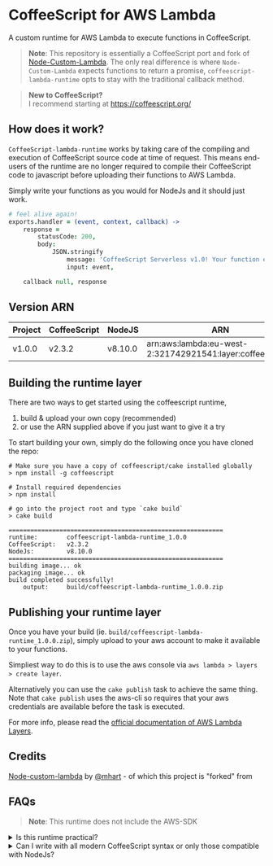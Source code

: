# CoffeeScript for AWS Lambda

A custom runtime for AWS Lambda to execute functions in CoffeeScript.

> **Note**: This repository is essentially a CoffeeScript port and fork of 
[Node-Custom-Lambda](https://github.com/lambci/node-custom-lambda). The only 
real difference is where `Node-Custom-Lambda` expects functions to return a 
promise, `coffeescript-lambda-runtime` opts to stay with the traditional 
callback method.

> **New to CoffeeScript?**  
> I recommend starting at https://coffeescript.org/

## How does it work?
`CoffeeScript-lambda-runtime` works by taking care of the compiling and execution of CoffeeScript source code at time of request. This means end-users of the runtime are no longer required to compile their CoffeeScript code to javascript before uploading their functions to AWS Lambda.
  
Simply write your functions as you would for NodeJs and it should just work.
```coffeescript
# feel alive again!
exports.handler = (event, context, callback) ->
    response =
        statusCode: 200,
        body:
            JSON.stringify
                message: 'CoffeeScript Serverless v1.0! Your function executed successfully!',
                input: event,

    callback null, response
```

## Version ARN

Project|CoffeeScript|NodeJS|ARN|
|-|-|-|-|
|v1.0.0|v2.3.2|v8.10.0|arn:aws:lambda:eu-west-2:321742921541:layer:coffeescript:3|

## Building the runtime layer

There are two ways to get started using the coffeescript runtime,
  1. build & upload your own copy (recommended)
  2. or use the ARN supplied above if you just want to give it a try

To start building your own, simply do the following once you have cloned the repo:

```
# Make sure you have a copy of coffeescript/cake installed globally
> npm install -g coffeescript

# Install required dependencies
> npm install

# go into the project root and type `cake build`
> cake build

===========================================================
runtime:        coffeescript-lambda-runtime_1.0.0
CoffeeScript:   v2.3.2
NodeJs:         v8.10.0
===========================================================
building image... ok
packaging image... ok
build completed successfully!
    output:     build/coffeescript-lambda-runtime_1.0.0.zip
```

## Publishing your runtime layer

Once you have your build (ie. `build/coffeescript-lambda-runtime_1.0.0.zip`),
simply upload to your aws account to make it available to your functions.

Simpliest way to do this is to use the aws console via `aws lambda > layers > create layer`.

Alternatively you can use the `cake publish` task to achieve the same thing. Note that `cake publish` uses the aws-cli so requires that your aws credentials are available before the task is executed.

For more info, please read the [official documentation of AWS Lambda Layers](https://docs.aws.amazon.com/lambda/latest/dg/configuration-layers.html).

## Credits

[Node-custom-lambda](https://github.com/lambci/node-custom-lambda) by [@mhart](https://github.com/mhart) - of which this project is "forked" from

## FAQs

> **Note**: This runtime does not include the AWS-SDK
<details>
<summary>Is this runtime practical?</summary>
<p>
If you're not too fussed about cold start times then yes! Just remember that everytime a container starts it has to compile coffeescript source code before it runs, which may or may not be slow depending on given compute power. A warm container will be quite fast.
</p>
</details>

<details>
<summary>Can I write with all modern CoffeeScript syntax or only those compatible with NodeJs?</summary>
<p>
Under the hood, the runtime transpiles all CoffeeScript code using <a href="https://babeljs.io/" rel="noopener">babel</a> which is configured to best match the NodeJs environment. This will ensure that end-users can confidently use modern ES6+ syntax without worrying about polyfills.
</p>
</details>

